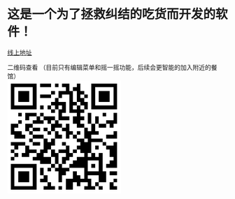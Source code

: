 <h1>这是一个为了拯救纠结的吃货而开发的软件！</h1>

[线上地址](http://www.whateat.cn)

二维码查看
（目前只有编辑菜单和摇一摇功能，后续会更智能的加入附近的餐馆）  
![whateat](https://raw.githubusercontent.com/solovolf/entangledresolve/master/src/img/whateat.png)
